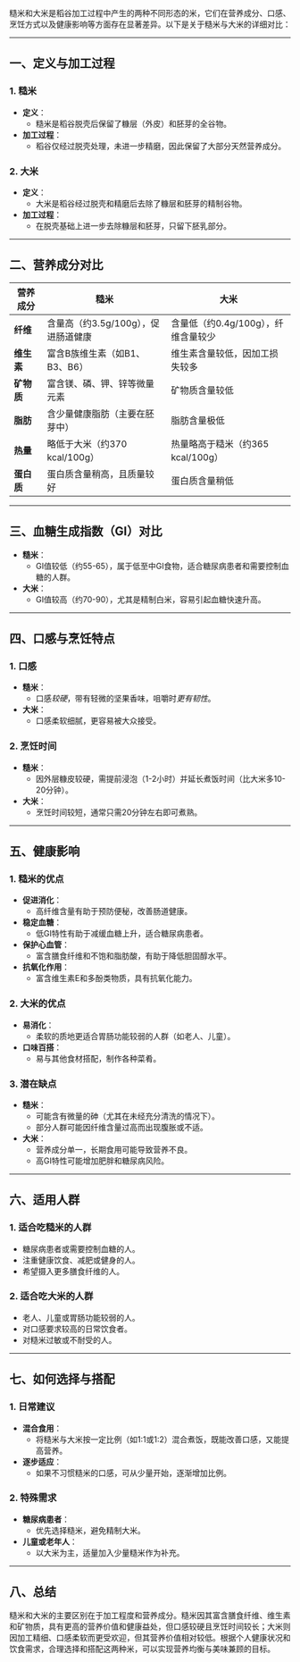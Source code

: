 糙米和大米是稻谷加工过程中产生的两种不同形态的米，它们在营养成分、口感、烹饪方式以及健康影响等方面存在显著差异。以下是关于糙米与大米的详细对比：

---

## 一、定义与加工过程

### 1. **糙米**
- **定义**：
  - 糙米是稻谷脱壳后保留了糠层（外皮）和胚芽的全谷物。
- **加工过程**：
  - 稻谷仅经过脱壳处理，未进一步精磨，因此保留了大部分天然营养成分。

### 2. **大米**
- **定义**：
  - 大米是稻谷经过脱壳和精磨后去除了糠层和胚芽的精制谷物。
- **加工过程**：
  - 在脱壳基础上进一步去除糠层和胚芽，只留下胚乳部分。

---

## 二、营养成分对比

| **营养成分** | **糙米**                                | **大米**                                |
|--------------|----------------------------------------|----------------------------------------|
| **纤维**     | 含量高（约3.5g/100g），促进肠道健康    | 含量低（约0.4g/100g），纤维含量较少    |
| **维生素**   | 富含B族维生素（如B1、B3、B6）         | 维生素含量较低，因加工损失较多        |
| **矿物质**   | 富含镁、磷、钾、锌等微量元素          | 矿物质含量较低                        |
| **脂肪**     | 含少量健康脂肪（主要在胚芽中）        | 脂肪含量极低                          |
| **热量**     | 略低于大米（约370 kcal/100g）         | 热量略高于糙米（约365 kcal/100g）     |
| **蛋白质**   | 蛋白质含量稍高，且质量较好             | 蛋白质含量稍低                        |

---

## 三、血糖生成指数（GI）对比

- **糙米**：
  - GI值较低（约55-65），属于低至中GI食物，适合糖尿病患者和需要控制血糖的人群。
- **大米**：
  - GI值较高（约70-90），尤其是精制白米，容易引起血糖快速升高。

---

## 四、口感与烹饪特点

### 1. 口感
- **糙米**：
  - 口感*较硬*，带有轻微的坚果香味，咀嚼时*更有韧性*。
- **大米**：
  - 口感柔软细腻，更容易被大众接受。

### 2. 烹饪时间
- **糙米**：
  - 因外层糠皮较硬，需提前浸泡（1-2小时）并延长煮饭时间（比大米多10-20分钟）。
- **大米**：
  - 烹饪时间较短，通常只需20分钟左右即可煮熟。

---

## 五、健康影响

### 1. 糙米的优点
- **促进消化**：
  - 高纤维含量有助于预防便秘，改善肠道健康。
- **稳定血糖**：
  - 低GI特性有助于减缓血糖上升，适合糖尿病患者。
- **保护心血管**：
  - 富含膳食纤维和不饱和脂肪酸，有助于降低胆固醇水平。
- **抗氧化作用**：
  - 富含维生素E和多酚类物质，具有抗氧化能力。

### 2. 大米的优点
- **易消化**：
  - 柔软的质地更适合胃肠功能较弱的人群（如老人、儿童）。
- **口味百搭**：
  - 易与其他食材搭配，制作各种菜肴。

### 3. 潜在缺点
- **糙米**：
  - 可能含有微量的砷（尤其在未经充分清洗的情况下）。
  - 部分人群可能因纤维含量过高而出现腹胀或不适。
- **大米**：
  - 营养成分单一，长期食用可能导致营养不良。
  - 高GI特性可能增加肥胖和糖尿病风险。

---

## 六、适用人群

### 1. 适合吃糙米的人群
- 糖尿病患者或需要控制血糖的人。
- 注重健康饮食、减肥或健身的人。
- 希望摄入更多膳食纤维的人。

### 2. 适合吃大米的人群
- 老人、儿童或胃肠功能较弱的人。
- 对口感要求较高的日常饮食者。
- 对糙米过敏或不耐受的人。

---

## 七、如何选择与搭配

### 1. 日常建议
- **混合食用**：
  - 将糙米与大米按一定比例（如1:1或1:2）混合煮饭，既能改善口感，又能提高营养。
- **逐步适应**：
  - 如果不习惯糙米的口感，可从少量开始，逐渐增加比例。

### 2. 特殊需求
- **糖尿病患者**：
  - 优先选择糙米，避免精制大米。
- **儿童或老年人**：
  - 以大米为主，适量加入少量糙米作为补充。

---

## 八、总结

糙米和大米的主要区别在于加工程度和营养成分。糙米因其富含膳食纤维、维生素和矿物质，具有更高的营养价值和健康益处，但口感较硬且烹饪时间较长；大米则因加工精细、口感柔软而更受欢迎，但其营养价值相对较低。根据个人健康状况和饮食需求，合理选择和搭配这两种米，可以实现营养均衡与美味兼顾的目标。